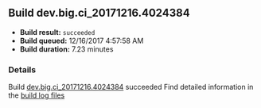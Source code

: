 ## Build dev.big.ci_20171216.4024384
- **Build result:** `succeeded`
- **Build queued:** 12/16/2017 4:57:58 AM
- **Build duration:** 7.23 minutes
### Details
Build [dev.big.ci_20171216.4024384](https://winappstudio.visualstudio.com/web/build.aspx?pcguid=a4ef43be-68ce-4195-a619-079b4d9834c2&builduri=vstfs%3a%2f%2f%2fBuild%2fBuild%2f24384) succeeded
Find detailed information in the [build log files](https://uwpctdiags.blob.core.windows.net/buildlogs/dev.big.ci_20171216.4024384_logs.zip)
